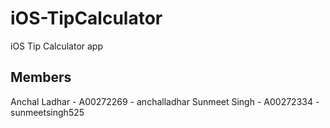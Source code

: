# iOS-TipCalculator
iOS Tip Calculator app

## Members
Anchal Ladhar - A00272269 - anchalladhar
Sunmeet Singh - A00272334 - sunmeetsingh525
